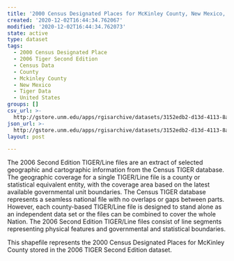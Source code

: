 ```yaml
---
title: '2000 Census Designated Places for McKinley County, New Mexico, 2006se TIGER'
created: '2020-12-02T16:44:34.762067'
modified: '2020-12-02T16:44:34.762073'
state: active
type: dataset
tags:
  - 2000 Census Designated Place
  - 2006 Tiger Second Edition
  - Census Data
  - County
  - Mckinley County
  - New Mexico
  - Tiger Data
  - United States
groups: []
csv_url: >-
  http://gstore.unm.edu/apps/rgisarchive/datasets/3152edb2-d13d-4113-8a9a-eeb6822cca1b/tgr2006se_mcki_place00.derived.csv
json_url: >-
  http://gstore.unm.edu/apps/rgisarchive/datasets/3152edb2-d13d-4113-8a9a-eeb6822cca1b/tgr2006se_mcki_place00.derived.json
layout: post

---
```

The 2006 Second Edition TIGER/Line files are an extract of selected geographic and cartographic information from the Census TIGER database.  The geographic coverage for a single TIGER/Line file is a county or statistical equivalent entity, with the coverage area based on the latest available governmental unit boundaries. The Census TIGER database represents a seamless national file with no overlaps or gaps between parts.  However, each county-based TIGER/Line file is designed to stand alone as an independent data set or the files can be combined to cover the whole Nation.  The 2006 Second Edition  TIGER/Line files consist of line segments representing physical features and governmental and statistical boundaries.  

This shapefile represents the 2000 Census Designated Places for McKinley County stored in the 2006 TIGER Second Edition dataset.
